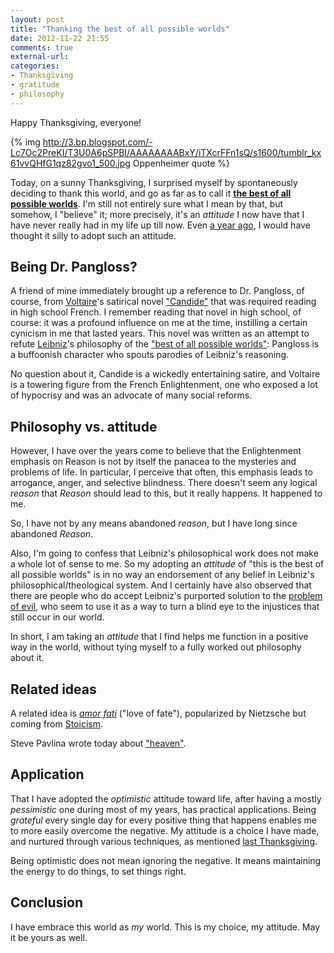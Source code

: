 ```yaml
---
layout: post
title: "Thanking the best of all possible worlds"
date: 2012-11-22 21:55
comments: true
external-url: 
categories: 
- Thanksgiving
- gratitude
- philosophy
---
```

Happy Thanksgiving, everyone!

{% img http://3.bp.blogspot.com/-Lc7Oc2PreKI/T3U0A6pSPBI/AAAAAAAABxY/iTXcrFFn1sQ/s1600/tumblr_kx61vvQHfG1qz82gvo1_500.jpg Oppenheimer quote %}

Today, on a sunny Thanksgiving, I surprised myself by spontaneously deciding to thank this world, and go as far as to call it [**the best of all possible worlds**](http://en.wikipedia.org/wiki/Best_of_all_possible_worlds). I'm still not entirely sure what I mean by that, but somehow, I "believe" it; more precisely, it's an *attitude* I now have that I have never really had in my life up till now. Even [a year ago](/blog/2011/11/23/every-day-is-thanksgiving/), I would have thought it silly to adopt such an attitude.

## Being Dr. Pangloss?

A friend of mine immediately brought up a reference to Dr. Pangloss, of course, from [Voltaire](http://en.wikipedia.org/wiki/Voltaire)'s satirical novel ["Candide"](http://en.wikipedia.org/wiki/Candide) that was required reading in high school French. I remember reading that novel in high school, of course: it was a profound influence on me at the time, instilling a certain cynicism in me that lasted years. This novel was written as an attempt to refute [Leibniz](http://en.wikipedia.org/wiki/Gottfried_Wilhelm_Leibniz)'s philosophy of the ["best of all possible worlds"](http://en.wikipedia.org/wiki/Best_of_all_possible_worlds): Pangloss is a buffoonish character who spouts parodies of Leibniz's reasoning.

No question about it, Candide is a wickedly entertaining satire, and Voltaire is a towering figure from the French Enlightenment, one who exposed a lot of hypocrisy and was an advocate of many social reforms.

## Philosophy vs. attitude

However, I have over the years come to believe that the Enlightenment emphasis on Reason is not by itself the panacea to the mysteries and problems of life. In particular, I perceive that often, this emphasis leads to arrogance, anger, and selective blindness. There doesn't seem any logical *reason* that *Reason* should lead to this, but it really happens. It happened to me.

So, I have not by any means abandoned *reason*, but I have long since abandoned *Reason*.

Also, I'm going to confess that Leibniz's philosophical work does not make a whole lot of sense to me. So my adopting an *attitude* of "this is the best of all possible worlds" is in no way an endorsement of any belief in Leibniz's philosophical/theological system. And I certainly have also observed that there are people who do accept Leibniz's purported solution to the [problem of evil](http://en.wikipedia.org/wiki/Problem_of_evil), who seem to use it as a way to turn a blind eye to the injustices that still occur in our world.

In short, I am taking an *attitude* that I find helps me function in a positive way in the world, without tying myself to a fully worked out philosophy about it.

## Related ideas

A related idea is [*amor fati*](http://en.wikipedia.org/wiki/Amor_fati) ("love of fate"), popularized by Nietzsche but coming from [Stoicism](http://en.wikipedia.org/wiki/Stoicism).

Steve Pavlina wrote today about ["heaven"](http://www.stevepavlina.com/blog/2012/11/this-is-heaven/).

## Application

That I have adopted the *optimistic* attitude toward life, after having a mostly *pessimistic* one during most of my years, has practical applications. Being *grateful* every single day for every positive thing that happens enables me to more easily overcome the negative. My attitude is a choice I have made, and nurtured through various techniques, as mentioned [last Thanksgiving](/blog/2011/11/23/every-day-is-thanksgiving/).

Being optimistic does not mean ignoring the negative. It means maintaining the energy to do things, to set things right.

## Conclusion

I have embrace this world as *my* world. This is my choice, my attitude. May it be yours as well.
